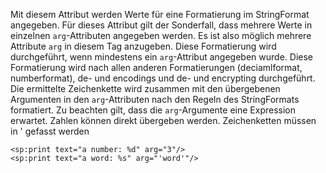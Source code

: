 Mit diesem Attribut werden Werte für eine Formatierung im StringFormat angegeben. Für dieses Attribut gilt der Sonderfall, dass mehrere Werte in einzelnen `arg`-Attributen angegeben werden. Es ist also möglich mehrere Attribute `arg` in diesem Tag anzugeben. Diese Formatierung wird durchgeführt, wenn mindestens ein `arg`-Attribut angegeben wurde. Diese Formatierung wird nach allen anderen Formatierungen (deciamlformat, numberformat), de- und encodings und de- und encrypting durchgeführt. Die ermittelte Zeichenkette wird zusammen mit den übergebenen Argumenten in den `arg`-Attributen nach den Regeln des StringFormats formatiert. Zu beachten gilt, dass die `arg`-Argumente eine Expression erwartet. Zahlen können direkt übergeben werden. Zeichenketten müssen in ' gefasst werden
```spml
<sp:print text="a number: %d" arg="3"/>
<sp:print text="a word: %s" arg="'word'"/>
```